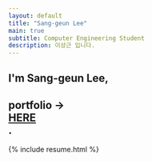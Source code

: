 ```yaml
---
layout: default
title: "Sang-geun Lee"
main: true
subtitle: Computer Engineering Student
description: 이상근 입니다.
---
```

<div class="intro-animation">
<section class="explanation">
    <h1 class="intro">
    I'm Sang-geun Lee,
    </h1>
    <h1 class="intro">portfolio ->  
        <div class="intro-link">
            <a class="transition" href="http://s4ng.github.io/portfolio" target="_blank">
                HERE
            </a>
            <div class="underline-mask transition"></div>
            <div class="underline"></div>
        </div>.
    </h1>
</section>
</div>
{% include resume.html %}
